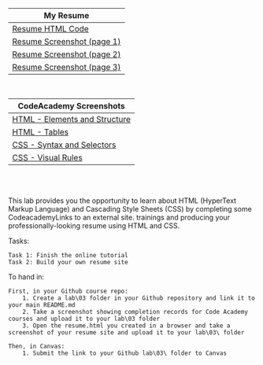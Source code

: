 |My Resume     |
|------|
|[Resume HTML Code](resume.html)|
|[Resume Screenshot (page 1)](Screenshot-Resume_Page_1.png)|
|[Resume Screenshot (page 2)](Screenshot-Resume_Page_2.png)|
|[Resume Screenshot (page 3)](Screenshot-Resume_Page_3.png)|
<br/>

|CodeAcademy Screenshots     |
|------|
|[HTML - Elements and Structure](Screenshot-codeacademy-lesson_1-Elements_and_Structure.png)|
|[HTML - Tables](Screenshot-codeacademy-lesson_2-Tables.png)|
|[CSS - Syntax and Selectors](Screenshot-codeacademy-lesson_3-Syntax_and_Selectors.png)|
|[CSS - Visual Rules](Screenshot-codeacademy-lesson_4-Visual_Rules.png)|
<br/>
<br/>

This lab provides you the opportunity to learn about HTML (HyperText Markup Language) and Cascading Style Sheets (CSS) by completing some CodeacademyLinks to an external site. trainings and producing your professionally-looking resume using HTML and CSS.

Tasks:

    Task 1: Finish the online tutorial
    Task 2: Build your own resume site 


To hand in:

    First, in your Github course repo:
        1. Create a lab\03 folder in your Github repository and link it to your main README.md
        2. Take a screenshot showing completion records for Code Academy courses and upload it to your lab\03 folder
        3. Open the resume.html you created in a browser and take a screenshot of your resume site and upload it to your lab\03\ folder 
        
    Then, in Canvas:
        1. Submit the link to your Github lab\03\ folder to Canvas 